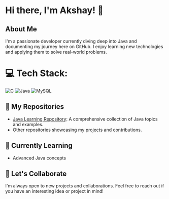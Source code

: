 # Hi there, I'm Akshay! 👋

## About Me
I'm a passionate developer currently diving deep into Java and documenting my journey here on GitHub. I enjoy learning new technologies and applying them to solve real-world problems.
# 💻 Tech Stack:
 ![C](https://img.shields.io/badge/c-%2300599C.svg?style=for-the-badge&logo=c&logoColor=white) ![Java](https://img.shields.io/badge/java-%23ED8B00.svg?style=for-the-badge&logo=openjdk&logoColor=white) ![MySQL](https://img.shields.io/badge/mysql-4479A1.svg?style=for-the-badge&logo=mysql&logoColor=white)


## 📂 My Repositories
- [Java Learning Repository](https://github.com/akshaysharma31/JAVA-/tree/master): A comprehensive collection of Java topics and examples.
- Other repositories showcasing my projects and contributions.

## 🌱 Currently Learning
- Advanced Java concepts
  


## 🚀 Let's Collaborate
I'm always open to new projects and collaborations. Feel free to reach out if you have an interesting idea or project in mind!





<!-- Proudly created with GPRM ( https://gprm.itsvg.in ) -->

